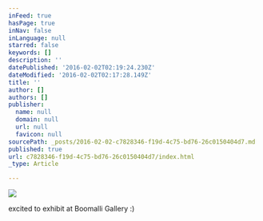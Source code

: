 ```yaml
---
inFeed: true
hasPage: true
inNav: false
inLanguage: null
starred: false
keywords: []
description: ''
datePublished: '2016-02-02T02:19:24.230Z'
dateModified: '2016-02-02T02:17:28.149Z'
title: ''
author: []
authors: []
publisher:
  name: null
  domain: null
  url: null
  favicon: null
sourcePath: _posts/2016-02-02-c7828346-f19d-4c75-bd76-26c0150404d7.md
published: true
url: c7828346-f19d-4c75-bd76-26c0150404d7/index.html
_type: Article

---
```

![](https://the-grid-user-content.s3-us-west-2.amazonaws.com/142d3e4b-7501-4887-95a9-74b27bb62c68.jpg)

excited to exhibit at Boomalli Gallery :)